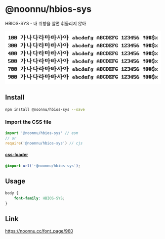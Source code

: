 # @noonnu/hbios-sys

HBIOS-SYS - 내 취향을 알면 휘둘리지 않아

![example](./example.png)

## Install

```bash
npm install @noonnu/hbios-sys --save
```

### Import the CSS file

```js
import '@noonnu/hbios-sys' // esm
// or
require('@noonnu/hbios-sys') // cjs
```

#### [css-loader](https://github.com/webpack-contrib/css-loader)

```css
@import url('~@noonnu/hbios-sys');
```

## Usage

```css
body {
    font-family: HBIOS-SYS;
}
```

## Link

https://noonnu.cc/font_page/960

